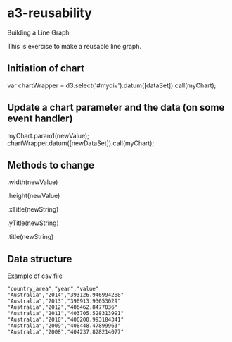 # a3-reusability

Building a Line Graph

This is exercise to make a reusable line graph.

## Initiation of chart
var chartWrapper = d3.select('#mydiv').datum([dataSet]).call(myChart); 

## Update a chart parameter and the data (on some event handler)
myChart.param1(newValue);
chartWrapper.datum([newDataSet]).call(myChart);

## Methods to change
.width(newValue)

.height(newValue)

.xTitle(newString)

.yTitle(newString)

.title(newString)

## Data structure
Example of csv file
```
"country_area","year","value"
"Australia","2014","393126.946994288"
"Australia","2013","396913.93653029"
"Australia","2012","406462.8477036"
"Australia","2011","403705.528313991"
"Australia","2010","406200.993184341"
"Australia","2009","408448.47899963"
"Australia","2008","404237.828214077"
```